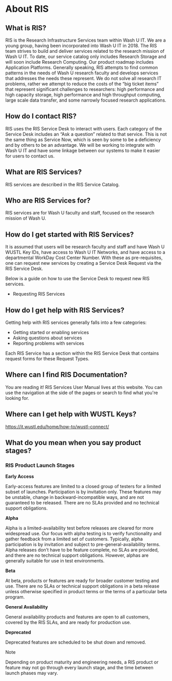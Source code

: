 # About RIS

## What is RIS?

RIS is the Research Infrastructure Services team within Wash U IT. We are a young group, 
having been incorporated into Wash U IT in 2018. The RIS team strives to build and deliver 
services related to the research mission of Wash U IT. To date, our service catalog only 
includes Research Storage and will soon include Research Computing. Our product roadmap 
includes Application Platforms. Generally speaking, RIS attempts to find common patterns 
in the needs of Wash U research faculty and develops services that addresses the needs 
these represent. We do not solve all research IT problems, rather we attempt to reduce the 
costs of the “big ticket items” that represent significant challenges to researchers: high 
performance and high capacity storage, high performance and high throughput computing, large 
scale data transfer, and some narrowly focused research applications.

## How do I contact RIS?

RIS uses the RIS Service Desk to interact with users. Each category of the Service Desk 
includes an “Ask a question” related to that service. This is not the same thing as Service 
Now, which is seen by some to be a deficiency and by others to be an advantage. We will be 
working to integrate with Wash U IT and have some linkage between our systems to make it 
easier for users to contact us.

## What are RIS Services?

RIS services are described in the RIS Service Catalog.

## Who are RIS Services for?

RIS services are for Wash U faculty and staff, focused on the research mission of Wash U.

## How do I get started with RIS Services?

It is assumed that users will be research faculty and staff and have Wash U WUSTL Key IDs, have 
access to Wash U IT Networks, and have access to a departmental WorkDay Cost Center Number. With 
these as pre-requisites, one can request new services by creating a Service Desk Request via the 
RIS Service Desk.

Below is a guide on how to use the Service Desk to request new RIS services.
- Requesting RIS Services

## How do I get help with RIS Services?

Getting help with RIS services generally falls into a few categories:
- Getting started or enabling services
- Asking questions about services
- Reporting problems with services

Each RIS Service has a section within the RIS Service Desk that contains request forms for these 
Request Types.

## Where can I find RIS Documentation?

You are reading it! RIS Services User Manual lives at this website. You can use the navigation at
the side of the pages or search to find what you're looking for.

## Where can I get help with WUSTL Keys?

https://it.wustl.edu/home/how-to/wustl-connect/

## What do you mean when you say product stages?

### RIS Product Launch Stages

**Early Access**

Early-access features are limited to a closed group of testers for a limited subset of launches. 
Participation is by invitation only. These features may be unstable, change in backward-incompatible 
ways, and are not guaranteed to be released. There are no SLAs provided and no technical support 
obligations.

**Alpha**

Alpha is a limited-availability test before releases are cleared for more widespread use. Our focus 
with alpha testing is to verify functionality and gather feedback from a limited set of customers. 
Typically, alpha participation is by invitation and subject to pre-general-availability terms. Alpha 
releases don’t have to be feature complete, no SLAs are provided, and there are no technical support 
obligations. However, alphas are generally suitable for use in test environments.

**Beta**

At beta, products or features are ready for broader customer testing and use. There are no SLAs or 
technical support obligations in a beta release unless otherwise specified in product terms or the 
terms of a particular beta program.

**General Availability**

General availability products and features are open to all customers, covered by the RIS SLAs, and 
are ready for production use.

**Deprecated**

Deprecated features are scheduled to be shut down and removed.

> [!NOTE]
> 
> Depending on product maturity and engineering needs, a RIS product or feature may not go through
> every launch stage, and the time between launch phases may vary.
